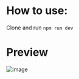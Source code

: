 # How to use:
Clone and run `npm run dev`


# Preview

![image](https://github.com/hy-anom/altech-omega-test-fe/assets/4293974/415c390a-c6a4-481d-a4aa-1045d6938863)

